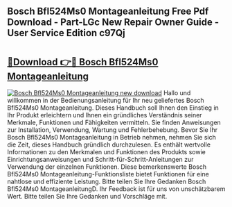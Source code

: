 ## Bosch Bfl524Ms0 Montageanleitung Free Pdf Download - Part-LGc New Repair Owner Guide - User Service Edition c97Qj

# <h2><a href="http://df79wkj.blite.top/?on=Bosch+Bfl524Ms0+Montageanleitung">🔗Download 👉🔴 Bosch Bfl524Ms0 Montageanleitung</a></h2>

[![Bosch Bfl524Ms0 Montageanleitung new download](https://i.imgur.com/lujVjoI.png)](http://df79wkj.blite.top/?on=Bosch+Bfl524Ms0+Montageanleitung)
Hallo und willkommen in der Bedienungsanleitung für Ihr neu geliefertes Bosch Bfl524Ms0 Montageanleitung. Dieses Handbuch soll Ihnen den Einstieg in Ihr Produkt erleichtern und Ihnen ein gründliches Verständnis seiner Merkmale, Funktionen und Fähigkeiten vermitteln. Sie finden Anweisungen zur Installation, Verwendung, Wartung und Fehlerbehebung. Bevor Sie Ihr Bosch Bfl524Ms0 Montageanleitung in Betrieb nehmen, nehmen Sie sich die Zeit, dieses Handbuch gründlich durchzulesen. Es enthält wertvolle Informationen zu den Merkmalen und Funktionen des Produkts sowie Einrichtungsanweisungen und Schritt-für-Schritt-Anleitungen zur Verwendung der einzelnen Funktionen. Diese bemerkenswerte Bosch Bfl524Ms0 Montageanleitung-Funktionsliste bietet Funktionen für eine nahtlose und effiziente Leistung. Bitte teilen Sie Ihre Gedanken Bosch Bfl524Ms0 MontageanleitungD. Ihr Feedback ist für uns von unschätzbarem Wert. Bitte teilen Sie Ihre Gedanken und Vorschläge mit.

